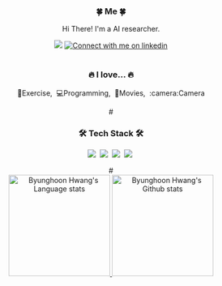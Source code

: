 <!--![header](https://capsule-render.vercel.app/api?type=soft&color=auto&height=150&section=header&text=ByunghoonHwang&fontSize=70&animation=twinkling)-->
<div align="center">
<h3>🍀 Me 🍀</h3>
<p>Hi There! I'm a AI researcher.</p>
<p align="center">
  <a href="david.hwang@khu.ac.kr"><img src="https://img.shields.io/badge/Gmail-d14836?style=flat-square&logo=Gmail&logoColor=white&link=david.hwang@khu.ac.kr"/></a>
  <a href="https://www.linkedin.com/in/rickstaa#gh-light-mode-only"><img src="https://img.shields.io/badge/LinkedIn-3572A5?style=for-the-badge&logo=linkedin&logoColor=white#gh-light-mode-only" alt="Connect with me on linkedin"></a>
 </p>

#
<h3> 🔥 I love... 🔥</h3>
<p>💪Exercise,&nbsp;&nbsp;💻Programming,&nbsp;&nbsp;🎥Movies,&nbsp;&nbsp;:camera:Camera</p>
#  
<h3>🛠 Tech Stack 🛠</h3>
  <p align="center">
  <img src="https://img.shields.io/badge/Python-3766AB?style=flat-square&logo=Python&logoColor=white"/></a>&nbsp 
  <img src="https://img.shields.io/badge/C++-00599C?style=flat-square&logo=C%2B%2B&logoColor=white"/></a>&nbsp 
  <img src="https://img.shields.io/badge/Notion-b4f5bd?style=flat&logo=Notion&logoColor=black"/></a>&nbsp
  <img src="https://img.shields.io/badge/GitHub-gray?style=flat&logo=GitHub&logoColor=black"/></a>&nbsp
  </p>
#
<!-- Light Mode -->
<div align="center"> 
<a href="https://github.com/anuraghazra/github-readme-stats#gh-light-mode-only">
<img height=200 src="https://github-readme-stats-git-masterrstaa-rickstaa.vercel.app/api/top-langs/?username=firstdeep&layout=compact&langs_count=6&hide_border=true&include_orgs=true&theme=dark&bg_color=000000#gh-light-mode-only" alt="Byunghoon Hwang's Language stats" />
</a>
<a href="https://github.com/anuraghazra/github-readme-stats#gh-light-mode-only">
<img height=200 src="https://github-readme-stats-git-masterrstaa-rickstaa.vercel.app/api?username=firstdeep&show_icons=true&count_private=true&line_height=28&hide_border=true&card_width=450&include_all_commits=true&include_orgs=true&exclude_repo=github-readme-stats&theme=dark&bg_color=000000#gh-light-mode-only" alt="Byunghoon Hwang's Github stats" />
</a>
</div>

<!--
**firstdeep/firstdeep** is a ✨ _special_ ✨ repository because its `README.md` (this file) appears on your GitHub profile.

Here are some ideas to get you started:

- 🔭 I’m currently working on ...
- 🌱 I’m currently learning ...
- 👯 I’m looking to collaborate on ...
- 🤔 I’m looking for help with ...
- 💬 Ask me about ...
- 📫 How to reach me: ...
- 😄 Pronouns: ...
- ⚡ Fun fact: ...
-->
